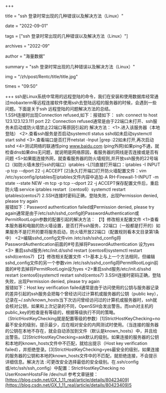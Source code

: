 +++

title = "ssh 登录时常出现的几种错误以及解决方法（Linux）"

date = "2022-09-01"

tags = ["ssh 登录时常出现的几种错误以及解决方法（Linux）"]

archives = "2022-09"

author = "海量数据"

summary = "ssh 登录时常出现的几种错误以及解决方法（Linux）"

img = "/zh/post/Rentc/title/title.jpg"

times = "09:50"

+++
ssh是Linux系统中常用的远程登陆的命令，我们在安装和使用数据库经常通过mobaxterm等远程连接软件使用ssh去登陆远程的服务器的时候，会遇到一些问题。下面是关于ssh 远程登陆的问题解决方法的总结。<br />1.SSH连接时出现Connection refused,如下：报错如下：
ssh: connect to host 123.123.123.111 port 22: Connection refused通常是由于22端口未打开、ssh服务未启动或防火墙禁止22端口等原因引起的
解决方法：
<1>.进入该服务器（本地登陆）
<2>.查看ssh服务是否启动systemctl status sshd如未启动systemctl start sshd
<3>.查看端口是否打开netstat -lnput |grep :22如未打开,再次启动sshd
<4>测试网络的联通性ping www.baidu.com (ping外网)如果ping不通，就检查dns如果dns无问题，就说明是网络原因，看服务器的网线是否连接或是否有问题
<5>如果能连接外网，就查看服务器的防火墙规则,并开放ssh服务的22号端口（如防火墙未放行ssh的端口）iptables -L[1]直接打开端口：iptables -I INPUT -p tcp --dport 22 -j ACCEPT
[2]永久打开端口打开防火墙配置文件：vim /etc/sysconfig/iptables在iptables文件内容中追加-A RH-Firewall-1-INPUT -m state --state NEW -m tcp -p tcp --dport 22 -j ACCEPT保存配置文件后，重启防火墙:service iptables restart（centos6）systemctl restart iptables(centos7)
2.SSH连接时密码正确，登陆失败，出现Permission denied, please try again<br />报错如下：Password authentication failed或Permission denied, please try again通常是由于/etc/ssh/sshd_config的PasswordAuthentication或PermitRootLogin参数的配置引起的解决方法：
【1】修改相关配置文件
<1>查看本服务器和电脑的防火墙设置，是否打开ssh服务，22端口（一般都是打开的）如果服务不是打开的要将服务启动，防火墙开放22端口（配置规则看本文目录第1条中）
<2>编辑sshd_config文件vim /etc/ssh/sshd_config将PasswordAuthentication前面的#号去掉将PasswordAuthentication 设为yes
<3> 重启sshd服务/etc/init.d/sshd restart (centos6)systemctl restart sshd(centos7)
【2】修改相关配置文件
<1>基本上与上一个方法相同，但编辑sshd_config文件的另一个参数vim /etc/ssh/sshd_config将PermitRootLogin前面的#号去掉将PermitRootLogin设为yes
<2>重启sshd服务/etc/init.d/sshd restart (centos6)systemctl restart sshd(centos7)
3.SSH连接时密码正确，登陆失败，出现Permission denied, please try again<br />报错如下：Host key verification failed通常是由于访问使用的公钥与服务器记录的差异引起的ssh服务会把每个曾经访问过计算机或服务器的公钥（public key），记录在~/.ssh/known_hosts当下次访问曾经访问过的计算机或服务器时，ssh就会核对公钥，如果和上次记录的不同，OpenSSH会发出警告。而ssh对主机的public_key的检查是有等级的，根据等级执行不同的策略。（StrictHostKeyChecking就是配置等级的参数）[1]StrictHostKeyChecking=no最不安全的级别，提示最少，应在相对安全的内网测试时使用。（当连接的服务器的公钥在本地不存在，就会自动添加到文件（默认是known_hosts）中，并且给出警告。[2]StrictHostKeyChecking=ask默认的级别。如果连接的服务器的公钥和本地的known_hosts文件中不匹配，就给出提示（Host key verification failed），并拒绝登录。[3]StrictHostKeyChecking=yes最安全的级别，如果连接的服务器的公钥和本地的known_hosts文件中的不匹配，就拒绝连接，不会提示详细信息。解决方法 :可更改安全选择最低的安全级别。在.ssh/config或/etc/ssh/ssh_config）中配置：StrictHostKeyChecking no<br />UserKnownHostsFile /dev/null
参考文章链接：[https://blog.csdn.net/GX_1_11_real/article/details/80423409](https://blog.csdn.net/GX_1_11_real/article/details/80423409)5
